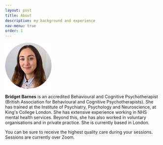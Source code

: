 ```yaml
---
layout: post
title: About
description: my background and experience
nav-menu: true
order: 1
---
```


<img src="assets/images/avatar.png" width="30%"  alt="Photo of Bridget"/>

<b>Bridget Barnes</b> is an accredited Behavioural and Cognitive Psychotherapist (British Association for Behavioural
and Cognitive Psychotherapists). She has trained at the Institute of Psychiatry, Psychology and Neuroscience, at King's
College London. She has extensive experience working in NHS mental health services. Beyond this, she has also worked in
voluntary organisations and in private practice. She is currently based in London.

You can be sure to receive the highest quality care during your sessions. Sessions are currently over Zoom.

